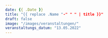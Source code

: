 ```yaml
---
date: {{ .Date }}
title: "{{ replace .Name "-" " " | title }}"
draft: false
image: "/images/veranstaltungen/"
veranstaltungs_datum: "13.05.2022"
---
```




